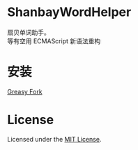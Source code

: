 # ShanbayWordHelper
扇贝单词助手。  
等有空用 ECMAScript 新语法重构

# 安装
[Greasy Fork](https://greasyfork.org/scripts/18488)

# License
Licensed under the [MIT License](https://github.com/ZSkycat/CShareToolbox/blob/master/LICENSE).